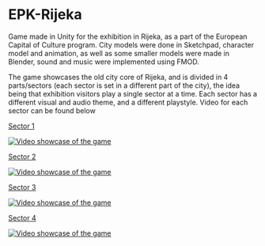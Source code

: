 # EPK-Rijeka


Game made in Unity for the exhibition in Rijeka, as a part of the European Capital of Culture program. City models were done in Sketchpad, character model and animation, as well as some smaller models were made in Blender, sound and music were implemented using FMOD.

The game showcases the old city core of Rijeka, and is divided in 4 parts/sectors (each sector is set in a different part of the city), the idea being that exhibition visitors play a single sector at a time. Each sector has a different visual and audio theme, and a different playstyle. Video for each sector can be found below



[Sector 1](https://www.youtube.com/watch?v=xpPWr57zE6c)


[![Video showcase of the game](https://img.youtube.com/vi/xpPWr57zE6c/maxresdefault.jpg)](https://www.youtube.com/watch?v=xpPWr57zE6c)



[Sector 2](https://www.youtube.com/watch?v=z7diR_je_DM)


[![Video showcase of the game](https://img.youtube.com/vi/z7diR_je_DM/maxresdefault.jpg)](https://www.youtube.com/watch?v=z7diR_je_DM)



[Sector 3](https://www.youtube.com/watch?v=E3PIT7agkhw)


[![Video showcase of the game](https://img.youtube.com/vi/E3PIT7agkhw/maxresdefault.jpg)](https://www.youtube.com/watch?v=E3PIT7agkhw)



[Sector 4](https://www.youtube.com/watch?v=n_VZN1eanOo)


[![Video showcase of the game](https://img.youtube.com/vi/n_VZN1eanOo/maxresdefault.jpg)](https://www.youtube.com/watch?v=n_VZN1eanOo)
